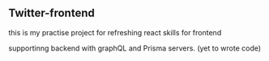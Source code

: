 

## Twitter-frontend

this is my practise project for refreshing react skills for frontend 

supportinng backend with graphQL and Prisma servers. (yet to wrote code)
